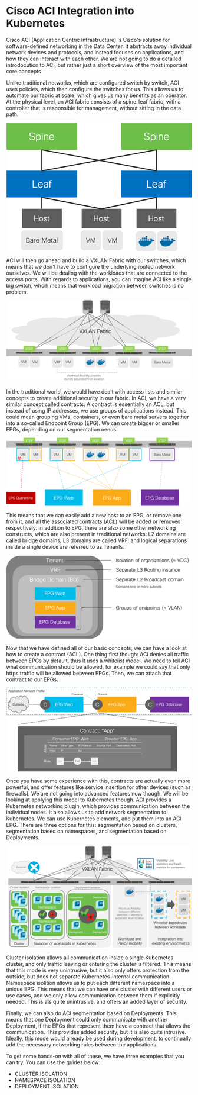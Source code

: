 # Cisco ACI Integration into Kubernetes

Cisco ACI (Application Centric Infrastructure) is Cisco's solution for software-defined networking in the Data Center. It abstracts away individual network devices and protocols, and instead focuses on applications, and how they can interact with each other. We are not going to do a detailed introdocution to ACI, but rather just a short overview of the most important core concepts.

Unlike traditional networks, which are configured switch by switch, ACI uses policies, which then configure the switches for us. This allows us to automate our fabric at scale, which gives us many benefits as an operator. At the physical level, an ACI fabric consists of a spine-leaf fabric, with a controller that is responsible for management, without sitting in the data path.

![Spine Leaf](img/spineleaf.png?raw=true "Spine Leaf")

ACI will then go ahead and build a VXLAN Fabric with our switches, which means that we don't have to configure the underlying routed network ourselves. We will be dealing with the workloads that are connected to the access ports. With regards to applications, you can imagine ACI like a single big switch, whcih means that workload migration between switches is no problem.

![Fabric](img/fabric.png?raw=true "Fabric")

In the traditional world, we would have dealt with access lists and similar concepts to create additional security in our fabric. In ACI, we have a very similar concept called contracts. A contract is essentially an ACL, but instead of using IP addresses, we use groups of applications instead. This could mean grouping VMs, containers, or even bare metal servers together into a so-called Endpoint Group (EPG). We can create bigger or smaller EPGs, depending on our segmentation needs.

![EPG](img/epg.png?raw=true "EPG")

This means that we can easily add a new host to an EPG, or remove one from it, and all the associated contracts (ACL) will be added or removed respectively. In addition to EPG, there are also some other networking constructs, which are also present in traditional networks: L2 domains are called bridge domains, L3 domains are called VRF, and logical separations inside a single device are referred to as Tenants.

![Tenant Structure](img/tenantstructure.png?raw=true "Tenant Structure")

Now that we have defined all of our basic concepts, we can have a look at how to create a contract (ACL). One thing first though: ACI denies all traffic between EPGs by default, thus it uses a whitelist model. We need to tell ACI what communication should be allowed, for example we could say that only https traffic will be allowed between EPGs. Then, we can attach that contract to our EPGs. 

![Contracts](img/contracts.png?raw=true "Contracts")

Once you have some experience with this, contracts are actually even more powerful, and offer features like service insertion for other devices (such as firewalls). We are not going into advanced features now though. We will be looking at applying this model to Kubernetes though. ACI provides a Kubernetes networking plugin, which provides communication between the individual nodes. It also allows us to add network segmentation to Kubernetes. We can use Kubernetes elements, and put them into an ACI EPG. There are three options for this: segmentation based on clusters, segmentation based on namespaces, and segmentation based on Deployments.

![ACI K8s](img/acik8s.png?raw=true "ACI K8s")

Cluster isolation allows all communication inside a single Kubernetes cluster, and only traffic leaving or entering the cluster is filtered. This means that this mode is very unintrusive, but it also only offers protection from the outside, but does not separate Kubernetes-internal communication. Namespace isolition allows us to put each different namespace into a unique EPG. This means that we can have one cluster with different users or use cases, and we only allow communication between them if explicitly needed. This is als quite unintrusive, and offers an added layer of security.

Finally, we can also do ACI segmentation based on Deployments. This means that one Deployment could only communicate with another Deployment, if the EPGs that represent them have a contract that allows the communication. This provides added security, but it is also quite intrusive. Ideally, this mode would already be used during development, to continually add the necessary networking rules between the applications.

To get some hands-on with all of these, we have three examples that you can try. You can use the guides below:
* CLUSTER ISOLATION
* NAMESPACE ISOLATION
* DEPLOYMENT ISOLATION
